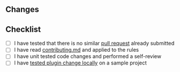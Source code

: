 <!-- Thanks for submitting a pull request! -->

## Changes

<!-- Shortly describe what you want to accomplish with this PR. -->
<!-- Add a link to the issue if available. -->

## Checklist

- [ ] I have tested that there is no similar [pull request](../../pulls) already submitted
- [ ] I have read [contributing.md](/.github/CONTRIBUTING.md) and applied to the rules
- [ ] I have unit tested code changes and performed a self-review
- [ ] I have [tested plugin change locally](/.github/CONTRIBUTING.md#validate-changes-locally) on a sample project
